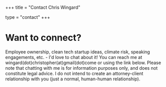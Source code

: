 +++
title = "Contact Chris Wingard"

type = "contact"
+++

# Want to connect? 

Employee ownership, clean tech startup ideas, climate risk, speaking engagements, etc. - I'd love to chat about it! You can reach me at wingard(dot)christopher(at)gmail(dot)come or using the link below. Please note that chatting with me is for information purposes only, and does not constitute legal advice. I do not intend to create an attorney-client relationship with you (just a normal, human-human relationship).